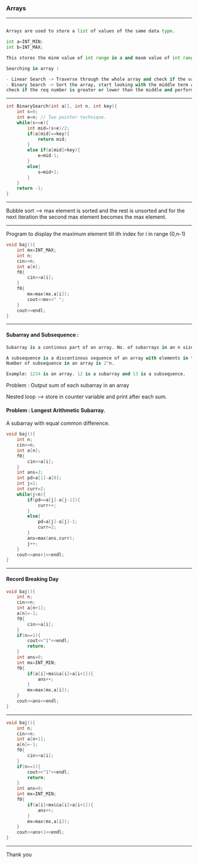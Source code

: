 ### Arrays

---


```py

Arrays are used to store a list of values of the same data type.

int a=INT_MIN;
int b=INT_MAX;

This stores the minm value of int range in a and maxm value of int range in b;

Searching in array : 

- Linear Search -> Traverse through the whole array and check if the value being searched gets a match. O(n)
- Binary Search -> Sort the array, start looking with the middle term and 
check if the req number is greater or lower than the middle and perform binary search again for the remaining part of the array. O(logn)
```

---

```cpp
int BinarySearch(int a[], int n, int key){
    int s=0;
    int e=n; // Two pointer technique.
    while(s<=e){
        int mid=(s+e)/2;
        if(a[mid]==key){
            return mid;
        }
        else if(a[mid]>key){
            e=mid-1;
        }
        else{
            s=mid+1;
        }
    }
    return -1;
}
```

---

Bubble sort --> max element is sorted and the rest is unsorted and for the next iteration the second max element becomes the max element.

---

Program to display the maximum element till ith index for i in range (0,n-1)

```cpp
void baj(){
    int mx=INT_MAX;
    int n;
    cin>>n;
    int a[n];
    f0{
        cin>>a[i];
    }
    f0{
        mx=max(mx,a[i]);
        cout<<mx<<" ";
    }
    cout<<endl;
}
```

---

#### Subarray and Subsequence : 

```py
Subarray is a continous part of an array. No. of subarrays in an n sized array = n*(n+1) / 2

A subsequence is a discontinous sequence of an array with elements in the same order.
Number of subsequence in an array is 2^n.

Example: 1234 is an array. 12 is a subarray and 13 is a subsequence.
```

Problem : Output sum of each subarray in an array

Nested loop --> store in counter variable and print after each sum.

#### Problem : Longest Arithmetic Subarray.

A subarray with equal common difference.

```cpp
void baj(){
    int n;
    cin>>n;
    int a[n];
    f0{
        cin>>a[i];
    }
    int ans=2;
    int pd=a[1]-a[0];
    int j=2;
    int curr=2;
    while(j<n){
        if(pd==a[j]-a[j-1]){
            curr++;
        }
        else{
            pd=a[j]-a[j]-1;
            curr=2;
        }
        ans=max(ans,curr);
        j++;
    }
    cout<<ans+1<<endl;
}
```

---

#### Record Breaking Day

```cpp
void baj(){
    int n;
    cin>>n;
    int a[n+1];
    a[n]=-1;
    f0{
        cin>>a[i];
    }
    if(n==1){
        cout<<"1"<<endl;
        return;
    }
    int ans=0;
    int mx=INT_MIN;
    f0{
        if(a[i]>mx&&a[i]>a[i+1]){
            ans++;
        }
        mx=max(mx,a[i]);
    }
    cout<<ans<<endl;
}
```

---

```cpp
void baj(){
    int n;
    cin>>n;
    int a[n+1];
    a[n]=-1;
    f0{
        cin>>a[i];
    }
    if(n==1){
        cout<<"1"<<endl;
        return;
    }
    int ans=0;
    int mx=INT_MIN;
    f0{
        if(a[i]>mx&&a[i]>a[i+1]){
            ans++;
        }
        mx=max(mx,a[i]);
    }
    cout<<ans+1<<endl;
}

```

---

Thank you
